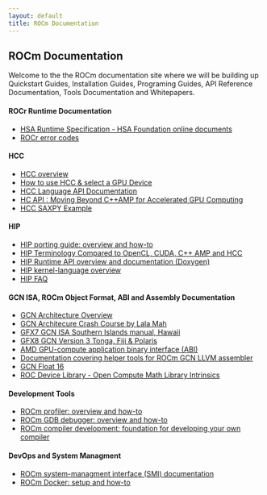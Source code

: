 ```yaml
---
layout: default
title: ROCm Documentation
---
```


## ROCm Documentation

Welcome to the the ROCm documentation site where we will be building up Quickstart Guides, Installation Guides, Programing Guides, API Reference Documentation, Tools Documentation and Whitepapers.

#### ROCr Runtime Documentation 

* [HSA Runtime Specification - HSA Foundation online documents](http://www.hsafoundation.com/html_spec11/HSA_Library.htm)
* [ROCr error codes](ROCmRTec.html)

#### HCC

* [HCC overview](https://github.com/RadeonOpenCompute/hcc/wiki)
* [How to use HCC & select a GPU Device](https://github.com/RadeonOpenCompute/hcc/wiki#how-to-use-hcc)
* [HCC Language API Documentation](http://scchan.github.io/hcc/)
* [HC API : Moving Beyond C++AMP for Accelerated GPU Computing](https://github.com/RadeonOpenCompute/hcc/blob/master/doc/markdown/Home.md)
* [HCC SAXPY Example](https://gist.github.com/scchan/540d410456e3e2682dbf018d3c179008)

#### HIP

* [HIP porting guide: overview and
  how-to](https://github.com/GPUOpen-ProfessionalCompute-Tools/HIP/blob/master/docs/markdown/hip_porting_guide.md)
* [HIP Terminology Compared to OpenCL, CUDA, C++ AMP and HCC](https://github.com/GPUOpen-ProfessionalCompute-Tools/HIP/blob/master/docs/markdown/hip_terms.md)
* [HIP Runtime API overview and documentation
  (Doxygen)](http://gpuopen-professionalcompute-tools.github.io/HIP/)
* [HIP kernel-language overview](https://github.com/GPUOpen-ProfessionalCompute-Tools/HIP/blob/master/docs/markdown/hip_kernel_language.md)
* [HIP FAQ](https://github.com/GPUOpen-ProfessionalCompute-Tools/HIP/blob/master/docs/markdown/hip_faq.md)

#### GCN ISA, ROCm Object Format, ABI  and Assembly Documentation 

* [GCN Architecture Overview](https://www.amd.com/Documents/GCN_Architecture_whitepaper.pdf)
* [GCN Architecure Crash Course by Lala Mah](http://www.slideshare.net/DevCentralAMD/gs4106-the-amd-gcn-architecture-a-crash-course-by-layla-mah)
* [GFX7 GCN ISA Southern Islands manual, Hawaii ]( http://bit.ly/29t5aQP)
* [GFX8  GCN Version 3 Tonga, Fiji & Polaris ](http://amd-dev.wpengine.netdna-cdn.com/wordpress/media/2013/12/AMD_GCN3_Instruction_Set_Architecture_rev1.1.pdf)
* [AMD GPU-compute application binary interface (ABI) ](https://github.com/RadeonOpenCompute/ROCm-ComputeABI-Doc/blob/master/AMDGPU-ABI.md)
* [Documentation covering helper tools for ROCm GCN LLVM assembler](https://github.com/RadeonOpenCompute/LLVM-AMDGPU-Assembler-Extra/blob/master/README.md)
* [GCN Float 16](GCN_Float16.html)
* [ROC Device Library - Open Compute Math Library  Intrinsics](https://github.com/RadeonOpenCompute/ROCm-Device-Libs/blob/master/doc/OCML.md)

#### Development Tools 

* [ROCm profiler: overview and how-to](https://github.com/RadeonOpenCompute/ROCm-Profiler/blob/master/README.md)
* [ROCm GDB debugger: overview and how-to](https://github.com/RadeonOpenCompute/ROCm-Debugger/blob/master/TUTORIAL.md)
* [ROCm compiler development: foundation for developing your own compiler](ROCmCompilerKit.html)

#### DevOps and System Managment 

* [ROCm system-managment interface (SMI) documentation](https://github.com/RadeonOpenCompute/ROC-smi/blob/master/README.md)
* [ROCm Docker: setup and how-to](https://github.com/RadeonOpenCompute/ROCm-docker/blob/master/README.md)


